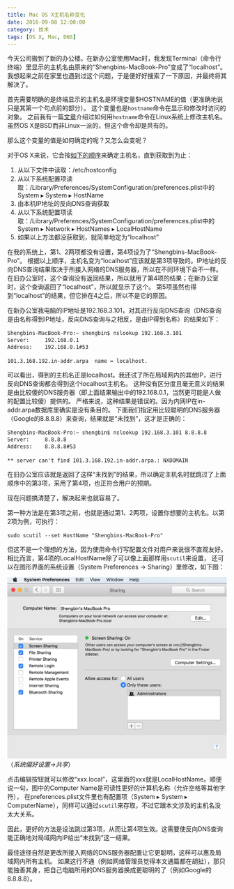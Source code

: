 ```yaml
---
title: Mac OS X主机名称变化
date: 2016-09-08 12:00:00
category: 技术
tags: [OS X, Mac, DNS]
---
```


今天公司搬到了新的办公楼。在新办公室使用Mac时，我发现Terminal（命令行终端）里显示的主机名由原来的“Shengbins-MacBook-Pro”变成了“localhost”。
我想起来之前在家里也遇到过这个问题，于是便好好搜索了一下原因，并最终将其解决了。

<!--more-->

首先需要明确的是终端显示的主机名是环境变量$HOSTNAME的值（更准确地说只是其第一个句点前的部分）。
这个变量也是`hostname`命令在显示和修改时访问的对象。
之前我有一篇[文章](/posts/change-hostname-on-ubuntu)介绍过如何用`hostname`命令在Linux系统上修改主机名。
虽然OS X是BSD而非Linux一派的，但这个命令却是共有的。

那么这个变量的值是如何确定的呢？又怎么会变呢？

对于OS X来说，它会按[如下的顺序](http://superuser.com/a/346722)来确定主机名，直到获取到为止：

1. 从以下文件中读取：/etc/hostconfig
2. 从以下系统配置项读取：/Library/Preferences/SystemConfiguration/preferences.plist中的System ▸ System ▸ HostName
3. 由本机IP地址的反向DNS查询获取
4. 从以下系统配置项读取：/Library/Preferences/SystemConfiguration/preferences.plist中的System ▸ Network ▸ HostNames ▸ LocalHostName
5. 如果以上方法都没获取到，就简单地定为“localhost”

在我的系统上，第1、2两项都没有设置，第4项设为了“Shengbins-MacBook-Pro”。
根据以上顺序，主机名变为“localhost”应该就是第3项导致的。IP地址的反向DNS查询结果取决于所接入网络的DNS服务器，所以在不同环境下会不一样。
在旧办公室时，这个查询没有返回结果，所以就用了第4项的结果；在新办公室时，这个查询返回了“localhost”，所以就显示了这个。
第5项虽然也得到“localhost”的结果，但它排在4之后，所以不是它的原因。

在新办公室我电脑的IP地址是192.168.3.101，对其进行反向DNS查询（DNS查询是由名称得到IP地址，反向DNS查询与之相反，是由IP得到名称）的结果如下：

	Shengbins-MacBook-Pro:~ shengbin$ nslookup 192.168.3.101
	Server:		192.168.0.1
	Address:	192.168.0.1#53

	101.3.168.192.in-addr.arpa	name = localhost.

可以看出，得到的主机名正是localhost。我还试了所在局域网内的其他IP，进行反向DNS查询都会得到这个localhost主机名。
这种没有区分度且毫无意义的结果是由比较傻的DNS服务器（即上面结果输出中的192.168.0.1，当然更可能是人做的配置比较傻）提供的。
严格来说，这种结果是错误的。因为内网IP在in-addr.arpa数据库里确实是没有条目的。
下面我们指定用比较聪明的DNS服务器（Google的8.8.8.8）来查询，结果就是“未找到”，这才是正确的：

	Shengbins-MacBook-Pro:~ shengbin$ nslookup 192.168.3.101 8.8.8.8
	Server:		8.8.8.8
	Address:	8.8.8.8#53

	** server can't find 101.3.168.192.in-addr.arpa.: NXDOMAIN

在旧办公室应该就是返回了这样“未找到”的结果，所以确定主机名时就跳过了上面顺序中的第3项，采用了第4项，也正符合用户的预期。

现在问题搞清楚了，解决起来也就容易了。

第一种方法是在第3项之前，也就是通过第1、2两项，设置你想要的主机名。以第2项为例，可执行：

	sudo scutil --set HostName "Shengbins-MacBook-Pro"

但这不是一个理想的方法，因为使用命令行写配置文件对用户来说很不直观友好。相比而言，第4项的LocalHostName除了可以像上面那样用`scutil`来设置，
还可以在图形界面的系统设置（System Preferences -> Sharing）里修改，如下图：

![](/images/2016-09-04-system-preferences-sharing.png)
（_系统偏好设置->共享_）

点击编辑按钮就可以修改“xxx.local”，这里面的xxx就是LocalHostName。顺便说一句，图中的Computer Name是可读性更好的计算机名称（允许空格等其他字符），
在preferences.plist文件里也有配置项（System ▸ System ▸ ComputerName），同样可以通过`scutil`来存取，不过它跟本文涉及的主机名没太大关系。

因此，更好的方法是设法跳过第3项，从而让第4项生效。这需要使反向DNS查询能正确地对局域网内IP给出“未找到”这一结果。

最佳途径自然是更改所接入网络的DNS服务器配置让它更聪明，这样可以惠及局域网内所有主机。
如果这行不通（例如网络管理员觉得本文通篇都在胡扯），那只能独善其身，把自己电脑所用的DNS服务器换成更聪明的了（例如Google的8.8.8.8）。
